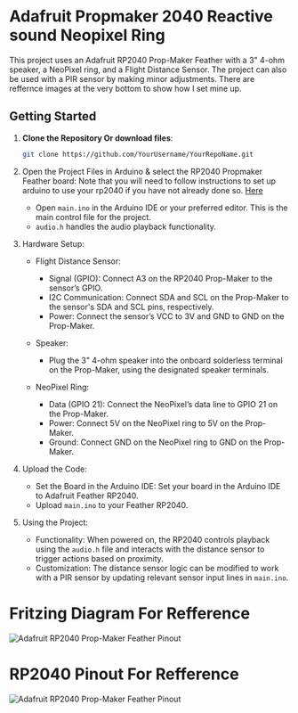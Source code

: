 # Adafruit Propmaker 2040 Reactive sound Neopixel Ring

This project uses an Adafruit RP2040 Prop-Maker Feather with a 3" 4-ohm speaker, a NeoPixel ring, and a Flight Distance Sensor. The project can also be used with a PIR sensor by making minor adjustments. There are reffernce images at the very bottom to show how I set mine up.

## Getting Started

1. **Clone the Repository Or download files**:
   
   ```bash
   git clone https://github.com/YourUsername/YourRepoName.git

2. Open the Project Files in Arduino & select the RP2040 Propmaker Feather board:
Note that you will need to follow instructions to set up arduino to use your rp2040 if you have not already done so. [Here](https://learn.adafruit.com/adafruit-rp2040-prop-maker-feather/arduino-ide-setup)
   - Open `main.ino` in the Arduino IDE or your preferred editor. This is the main control file for the project.
   - `audio.h` handles the audio playback functionality.

4. Hardware Setup:
   - Flight Distance Sensor:
     - Signal (GPIO): Connect A3 on the RP2040 Prop-Maker to the sensor’s GPIO.
     - I2C Communication: Connect SDA and SCL on the Prop-Maker to the sensor's SDA and SCL pins, respectively.
     - Power: Connect the sensor’s VCC to 3V and GND to GND on the Prop-Maker.
   
   - Speaker: 
     - Plug the 3" 4-ohm speaker into the onboard solderless terminal on the Prop-Maker, using the designated speaker terminals.
   
   - NeoPixel Ring:
     - Data (GPIO 21): Connect the NeoPixel’s data line to GPIO 21 on the Prop-Maker.
     - Power: Connect 5V on the NeoPixel ring to 5V on the Prop-Maker.
     - Ground: Connect GND on the NeoPixel ring to GND on the Prop-Maker.

5. Upload the Code:
   - Set the Board in the Arduino IDE: Set your board in the Arduino IDE to Adafruit Feather RP2040.
   - Upload `main.ino` to your Feather RP2040.

6. Using the Project:
   - Functionality: When powered on, the RP2040 controls playback using the `audio.h` file and interacts with the distance sensor to trigger actions based on proximity.
   - Customization: The distance sensor logic can be modified to work with a PIR sensor by updating relevant sensor input lines in `main.ino`.
  

# Fritzing Diagram For Refference

![Adafruit RP2040 Prop-Maker Feather Pinout](https://github.com/LordTenderBacon/Adafruit-Prop-Maker-RP2040-Halloween-Reactive-Light-Sound/blob/88aaac8bb561947d840b6064d47570c3e6d90e98/Images/propmaker2040_bb.png)

# RP2040 Pinout For Refference
![Adafruit RP2040 Prop-Maker Feather Pinout](https://github.com/LordTenderBacon/Adafruit-Prop-Maker-RP2040-Halloween-Reactive-Light-Sound/blob/842d7c6e3f693a8c098c2a4269f08d43491ea645/Images/adafruit_products_Adafruit_RP2040_Prop-Maker_Feather_PrettyPins.png)
